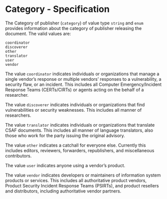 # Category - Specification

The Category of publisher (`category`) of value type `string` and `enum` provides information about the category of
publisher releasing the document.
The valid values are:

```
coordinator
discoverer
other
translator
user
vendor
```

The value `coordinator` indicates individuals or organizations that manage a single vendor’s response or multiple
vendors’ responses to a vulnerability, a security flaw, or an incident. This includes all Computer Emergency/Incident
Response Teams (CERTs/CIRTs) or agents acting on the behalf of a researcher.

The value `discoverer` indicates individuals or organizations that find vulnerabilities or security weaknesses. This
includes all manner of researchers.

The value `translator` indicates individuals or organizations that translate CSAF documents. This includes all manner of
language translators, also those who work for the party issuing the original advisory.

The value `other` indicates a catchall for everyone else. Currently this includes editors, reviewers, forwarders,
republishers, and miscellaneous contributors.

The value `user` indicates anyone using a vendor’s product.

The value `vendor` indicates developers or maintainers of information system products or services. This includes all
authoritative product vendors, Product Security Incident Response Teams (PSIRTs), and product resellers and
distributors, including authoritative vendor partners.
